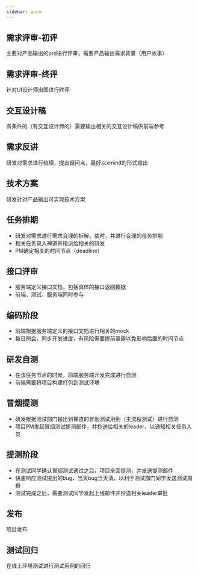 ```yaml
---
sidebar: auto
---
```


## 需求评审-初评

主要对产品输出的prd进行评审，需要产品输出需求背景（用户故事）

## 需求评审-终评

针对UI设计师出图进行终评

## 交互设计稿

有条件的（有交互设计师的）需要输出相关的交互设计稿供前端参考

## 需求反讲

研发对需求进行梳理，提出疑问点，最好以xmind的形式输出

## 技术方案

研发针对产品输出可实现技术方案

## 任务排期

- 研发对需求进行需求合理的拆解，估时，并进行合理的任务排期
- 相关任务录入禅道并指派给相关的研发
- PM确定相关的时间节点（deadline）

## 接口评审

- 服务端定义接口文档，包括具体的接口返回数据
- 前端、测试、服务端同时参与

## 编码阶段

- 前端根据服务端定义的接口文档进行相关的mock
- 每日例会，同步开发进度，有风险需要提前暴露以免影响后面的时间节点

## 研发自测

- 在该任务节点的时候，前端服务端开发完成进行自测
- 前端需要将项目构建打包到测试环境

## 冒烟提测

- 研发根据测试部门输出到禅道的冒烟测试用例（主流程测试）进行自测
- 项目PM发起冒烟测试提测邮件，并抄送给相关的leader，以通知相关任务人员

## 提测阶段

- 在测试同学确认冒烟测试通过之后，项目全面提测，并发送提测邮件
- 快速响应测试提出的bug，当天bug当天清，以利于测试部门同学发送测试周报
- 测试完成之后，需要测试同学发起上线邮件并抄送相关leader审批

## 发布

项目发布

## 测试回归

在线上环境测试进行测试用例的回归